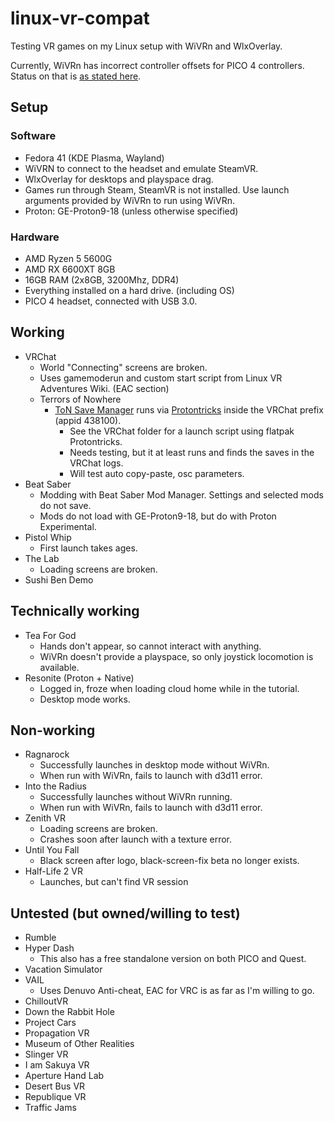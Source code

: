 # linux-vr-compat
Testing VR games on my Linux setup with WiVRn and WlxOverlay.

Currently, WiVRn has incorrect controller offsets for PICO 4 controllers. Status on that is [as stated here](https://github.com/WiVRn/WiVRn/issues/94).

## Setup

### Software
- Fedora 41 (KDE Plasma, Wayland)
- WiVRN to connect to the headset and emulate SteamVR.
- WlxOverlay for desktops and playspace drag.
- Games run through Steam, SteamVR is not installed. Use launch arguments provided by WiVRn to run using WiVRn.
- Proton: GE-Proton9-18 (unless otherwise specified)

### Hardware
- AMD Ryzen 5 5600G
- AMD RX 6600XT 8GB
- 16GB RAM (2x8GB, 3200Mhz, DDR4)
- Everything installed on a hard drive. (including OS)
- PICO 4 headset, connected with USB 3.0.

## Working
- VRChat
    - World "Connecting" screens are broken.
    - Uses gamemoderun and custom start script from Linux VR Adventures Wiki. (EAC section)
    - Terrors of Nowhere
        - [ToN Save Manager](https://github.com/ChrisFeline/ToNSaveManager) runs via [Protontricks](https://github.com/Matoking/protontricks) inside the VRChat prefix (appid 438100).
            - See the VRChat folder for a launch script using flatpak Protontricks.
            - Needs testing, but it at least runs and finds the saves in the VRChat logs.
            - Will test auto copy-paste, osc parameters.
- Beat Saber
    - Modding with Beat Saber Mod Manager. Settings and selected mods do not save.
    - Mods do not load with GE-Proton9-18, but do with Proton Experimental.
- Pistol Whip
    - First launch takes ages.
- The Lab
    - Loading screens are broken.
- Sushi Ben Demo

## Technically working
- Tea For God
    - Hands don't appear, so cannot interact with anything.
    - WiVRn doesn't provide a playspace, so only joystick locomotion is available.
- Resonite (Proton + Native)
    - Logged in, froze when loading cloud home while in the tutorial.
    - Desktop mode works.
    
## Non-working
- Ragnarock
    - Successfully launches in desktop mode without WiVRn.
    - When run with WiVRn, fails to launch with d3d11 error.
- Into the Radius
    - Successfully launches without WiVRn running.
    - When run with WiVRn, fails to launch with d3d11 error.
- Zenith VR
    - Loading screens are broken.
    - Crashes soon after launch with a texture error.
- Until You Fall
    - Black screen after logo, black-screen-fix beta no longer exists.
- Half-Life 2 VR
    - Launches, but can't find VR session

## Untested (but owned/willing to test)
- Rumble
- Hyper Dash
    - This also has a free standalone version on both PICO and Quest.
- Vacation Simulator
- VAIL
    - Uses Denuvo Anti-cheat, EAC for VRC is as far as I'm willing to go.
- ChilloutVR
- Down the Rabbit Hole
- Project Cars
- Propagation VR
- Museum of Other Realities
- Slinger VR
- I am Sakuya VR
- Aperture Hand Lab
- Desert Bus VR
- Republique VR
- Traffic Jams
